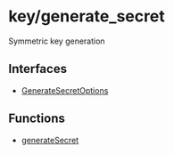 # key/generate\_secret

Symmetric key generation

## Interfaces

- [GenerateSecretOptions](interfaces/GenerateSecretOptions.md)

## Functions

- [generateSecret](functions/generateSecret.md)
